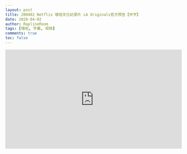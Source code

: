```yaml
---
layout: post
title: 200402 Netflix 嘻哈文化纪录片 LA Originals官方预告【中字】
date: 2020-04-02
author: RaplineRoom
tags: [嘻哈, 字幕, 视频]
comments: true
toc: false
---
```




<div class="video-container"><iframe width="560" height="315" src="https://www.youtube.com/embed/ouYQUkL7Ttc" frameborder="0" allow="accelerometer; autoplay; encrypted-media; gyroscope; picture-in-picture" allowfullscreen></iframe></div>

